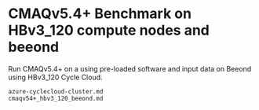 # CMAQv5.4+ Benchmark on HBv3_120 compute nodes and beeond

Run CMAQv5.4+ on a using pre-loaded software and input data on Beeond using HBv3_120 Cycle Cloud.

```{toctree}
azure-cyclecloud-cluster.md
cmaqv54+_hbv3_120_beeond.md

